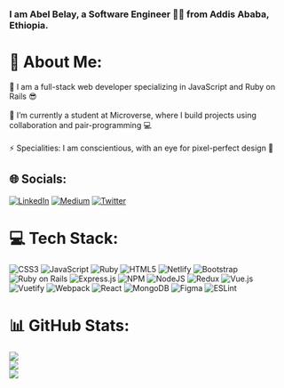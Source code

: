 ### <div align="left">I am Abel Belay, a Software Engineer 👨‍💻 from Addis Ababa, Ethiopia.</div>

<!-- <div align="left">
<img src="https://visitcount.itsvg.in/api?id=abel-tefera&icon=4&color=6" align="left" />
</div> <br /> -->

# 💫 About Me:

🔭 I am a full-stack web developer specializing in JavaScript and Ruby on Rails 😎<br> 
<br>🌱 I’m currently a student at Microverse, where I build projects using collaboration and pair-programming 💻<br>
<br>⚡ Specialities: I am conscientious, with an eye for pixel-perfect design 🥷<br>

## 🌐 Socials:

[![LinkedIn](https://img.shields.io/badge/LinkedIn-%230077B5.svg?logo=linkedin&logoColor=white)](https://linkedin.com/in/abel-tefera-b1b625153) [![Medium](https://img.shields.io/badge/Medium-12100E?logo=medium&logoColor=white)](https://medium.com/@abeltefera16) [![Twitter](https://img.shields.io/badge/Twitter-%231DA1F2.svg?logo=Twitter&logoColor=white)](https://twitter.com/abelteferabelay)

# 💻 Tech Stack:

![CSS3](https://img.shields.io/badge/css3-%231572B6.svg?style=flat-square&logo=css3&logoColor=white) ![JavaScript](https://img.shields.io/badge/javascript-%23323330.svg?style=flat-square&logo=javascript&logoColor=%23F7DF1E) ![Ruby](https://img.shields.io/badge/Ruby-CC342D?style=for-the-badge&logo=ruby&logoColor=white) ![HTML5](https://img.shields.io/badge/html5-%23E34F26.svg?style=flat-square&logo=html5&logoColor=white) ![Netlify](https://img.shields.io/badge/netlify-%23000000.svg?style=flat-square&logo=netlify&logoColor=#00C7B7) ![Bootstrap](https://img.shields.io/badge/bootstrap-%23563D7C.svg?style=flat-square&logo=bootstrap&logoColor=white) ![Ruby on Rails](https://img.shields.io/badge/Ruby_on_Rails-CC0000?style=for-the-badge&logo=ruby-on-rails&logoColor=white) ![Express.js](https://img.shields.io/badge/express.js-%23404d59.svg?style=flat-square&logo=express&logoColor=%2361DAFB) ![NPM](https://img.shields.io/badge/NPM-%23000000.svg?style=flat-square&logo=npm&logoColor=white) ![NodeJS](https://img.shields.io/badge/node.js-6DA55F?style=flat-square&logo=node.js&logoColor=white) ![Redux](https://img.shields.io/badge/redux-%23593d88.svg?style=flat-square&logo=redux&logoColor=white) ![Vue.js](https://img.shields.io/badge/vuejs-%2335495e.svg?style=flat-square&logo=vuedotjs&logoColor=%234FC08D) ![Vuetify](https://img.shields.io/badge/Vuetify-1867C0?style=flat-square&logo=vuetify&logoColor=AEDDFF) ![Webpack](https://img.shields.io/badge/webpack-%238DD6F9.svg?style=flat-square&logo=webpack&logoColor=black) ![React](https://img.shields.io/badge/react-%2320232a.svg?style=flat-square&logo=react&logoColor=%2361DAFB) ![MongoDB](https://img.shields.io/badge/MongoDB-%234ea94b.svg?style=flat-square&logo=mongodb&logoColor=white) ![Figma](https://img.shields.io/badge/figma-%23F24E1E.svg?style=flat-square&logo=figma&logoColor=white) ![ESLint](https://img.shields.io/badge/ESLint-4B3263?style=flat-square&logo=eslint&logoColor=white)

# 📊 GitHub Stats:

![](https://github-readme-stats.vercel.app/api?username=abel-tefera&theme=vue-dark&hide_border=false&include_all_commits=false&count_private=false)<br/>
![](https://github-readme-streak-stats.herokuapp.com/?user=abel-tefera&theme=vue-dark&hide_border=false)<br/>
![](https://github-readme-stats.vercel.app/api/top-langs/?username=abel-tefera&theme=vue-dark&hide_border=false&include_all_commits=false&count_private=false&layout=compact)

<!-- Proudly created with GPRM ( https://gprm.itsvg.in ) -->
